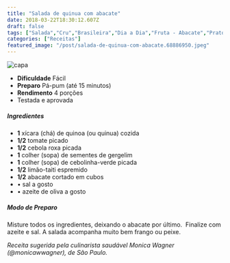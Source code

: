 ```yaml
---
title: "Salada de quinua com abacate"
date: 2018-03-22T18:30:12.607Z
draft: false
tags: ["Salada","Cru","Brasileira","Dia a Dia","Fruta - Abacate","Pratos leves - Saladas","Quinoa","Receitas","Receitas rápidas","Receitas simples e fáceis","Vegetarianismo"]
categories: ["Receitas"]
featured_image: "/post/salada-de-quinua-com-abacate.68886950.jpeg"
---
```


![capa](/post/salada-de-quinua-com-abacate.68886950.jpeg)

*   **Dificuldade** Fácil
*   **Preparo** Pá-pum (até 15 minutos)
*   **Rendimento** 4 porções
*   Testada e aprovada
    

##### Ingredientes

*   **1** xícara (chá) de quinoa (ou quinua) cozida
*   **1/2** tomate picado
*   **1/2** cebola roxa picada
*   **1** colher (sopa) de sementes de gergelim
*   **1** colher (sopa) de cebolinha-verde picada
*   **1/2** limão-taiti espremido
*   **1/2** abacate cortado em cubos
*   • sal a gosto
*   • azeite de oliva a gosto

##### Modo de Preparo

Misture todos os ingredientes, deixando o abacate por último.  Finalize com azeite e sal. A salada acompanha muito bem frango ou peixe.

_Receita sugerida pela culinarista saudável Monica Wagner (@monicawwagner), de São Paulo._
